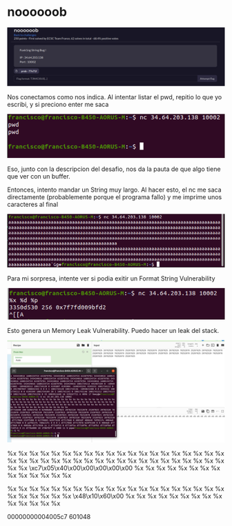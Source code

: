 # noooooob

![picture 25](../../images/086bab0cae6e5ff29721d351589531d2fd8f5d2f00f2d420cd45b8620191680c.png)  

Nos conectamos como nos indica. Al intentar listar el pwd, repitio lo que yo escribi, y si preciono enter me saca

![picture 26](../../images/56e1be38235ed1075fc2f7964cedf18a86574c487432056e698d8d8a50e70bee.png)  

Eso, junto con la descripcion del desafio, nos da la pauta de que algo tiene que ver con un buffer. <br>

Entonces, intento mandar un String muy largo. Al hacer esto, el nc me saca directamente (probablemente porque el programa fallo) y me imprime unos caracteres al final

![picture 27](../../images/391545aaaa71d2faabf0b8401c1ab688e921a3bcd0f4d951afc1a49e541e278d.png)  

Para mi sorpresa, intente ver si podia exitir un Format String Vulnerability

![picture 28](../../images/73560e73f07896ec59820a397aa9686c35af57c7b84fe54051bc08ec10cccd7e.png)  

Esto genera un Memory Leak Vulnerability. Puedo hacer un leak del stack.

![picture 30](../../images/0e125e560a959de85474edca14a65bc499a87f0d51efd865cd8c98be3e9386e6.png)  

%x %x %x %x %x %x %x %x %x %x %x %x %x %x %x %x %x %x %x %x %x %x %x %x %x %x %x %x %x %x %x %x %x %x %x %x %x %x %x %x %x %x \xc7\x05\x40\x00\x00\x00\x00\x00 %x %x %x %x %x %x %x %x %x %x %x %x %x %x 

%x %x %x %x %x %x %x %x %x %x %x %x %x %x %x %x %x %x %x %x %x %x %x %x %x %x \x48\x10\x60\x00 %x %x %x %x %x %x %x %x %x %x %x %x %x %x 

00000000004005c7
601048